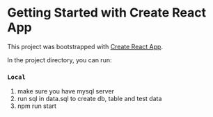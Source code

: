 # Getting Started with Create React App

This project was bootstrapped with [Create React App](https://github.com/facebook/create-react-app).

In the project directory, you can run:


### `Local`
1. make sure you have mysql server
2. run sql in data.sql to create db, table and test data
3. npm run start
